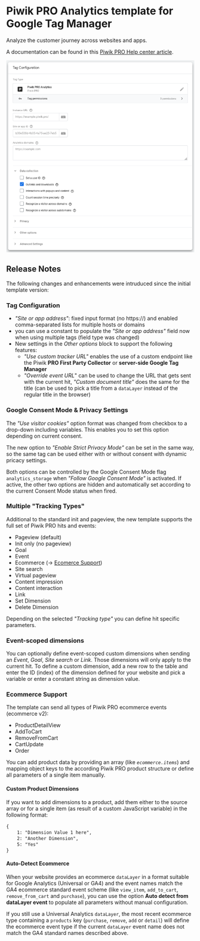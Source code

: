 # Piwik PRO Analytics template for Google Tag Manager

Analyze the customer journey across websites and apps.

A documentation can be found in this [Piwik PRO Help center article](https://help.piwik.pro/support/getting-started/google-tag-manager-install-a-tracking-code/).

![screenshot](template.png)

## Release Notes
The following changes and enhancements were intruduced since the initial template version: 

### Tag Configuration 
- *"Site or app address"*: fixed input format (no https://) and enabled comma-separated lists for multiple hosts or domains
- you can use a constant to populate the *"Site or app address"* field now when using multiple tags (field type was changed)
- New settings in the *Other options* block to support the following features:
  - *"Use custom tracker URL"* enables the use of a custom endpoint like the Piwik **PRO First Party Collector** or **server-side Google Tag Manager**
  - *"Override event URL*" can be used to change the URL that gets sent with the current hit, *"Custom document title"* does the same for the title (can be used to pick a title from a `dataLayer` instead of the regular title in the browser)  

### Google Consent Mode & Privacy Settings
The *"Use visitor cookies"* option format was changed from checkbox to a drop-down including variables. This enables you to set this option depending on current consent.

The new option to *"Enable Strict Privacy Mode"* can be set in the same way, so the same tag can be used either with or without consent with dynamic pricacy settings.

Both options can be controlled by the Google Consent Mode flag `analytics_storage` when *"Follow Google Consent Mode"* is activated. If active, the other two options are hidden and automatically set according to the current Consent Mode status when fired.     

### Multiple "Tracking Types"
Additional to the standard init and pageview, the new template supports the full set of Piwik PRO hits and events:

- Pageview (default)
- Init only (no pageview)
- Goal
- Event
- Ecommerce (-> [Ecomerce Support](#ecommerce-support))
- Site search
- Virtual pageview
- Content impression
- Content interaction
- Link
- Set Dimension
- Delete Dimension

Depending on the selected *"Tracking type"* you can define hit specific parameters.

### Event-scoped dimensions
You can optionally define event-scoped custom dimensions when sending an *Event*, *Goal*, *Site search* or *Link*. Those dimensions will only apply to the current hit. To define a custom dimension, add a new row to the table and enter the ID (index) of the dimension defined for your website and pick a variable or enter a constant string as dimension value.  

### Ecommerce Support
The template can send all types of Piwik PRO ecommerce events (ecommerce v2): 

- ProductDetailView
- AddToCart
- RemoveFromCart
- CartUpdate
- Order

You can add product data by providing an array (like *`ecommerce.items`*) and mapping object keys to the according Piwik PRO product structure or define all parameters of a single item manually. 

#### Custom Product Dimensions
If you want to add dimensions to a product, add them either to the source array or for a single item (as result of a custom JavaScript variable) in the following format: 

```
{
    1: "Dimension Value 1 here",
    2: "Another Dimension",
    5: "Yes"
}
```
#### Auto-Detect Ecommerce
When your website provides an ecommerce `dataLayer` in a format suitable for Google Analytics (Universal or GA4) and the event names match the GA4 ecommerce standard event scheme (like `view_item`, `add_to_cart`, `remove_from_cart` and `purchase`), you can use the option **Auto detect from dataLayer event** to populate all parameters without manual configuration. 

If you still use a Universal Analytics `dataLayer`, the most recent ecommerce type containing a `products` key (`purchase`, `remove`, `add` or `detail`) will define the ecommerce event type if the current `dataLayer` event name does not match the GA4 standard names described above.  